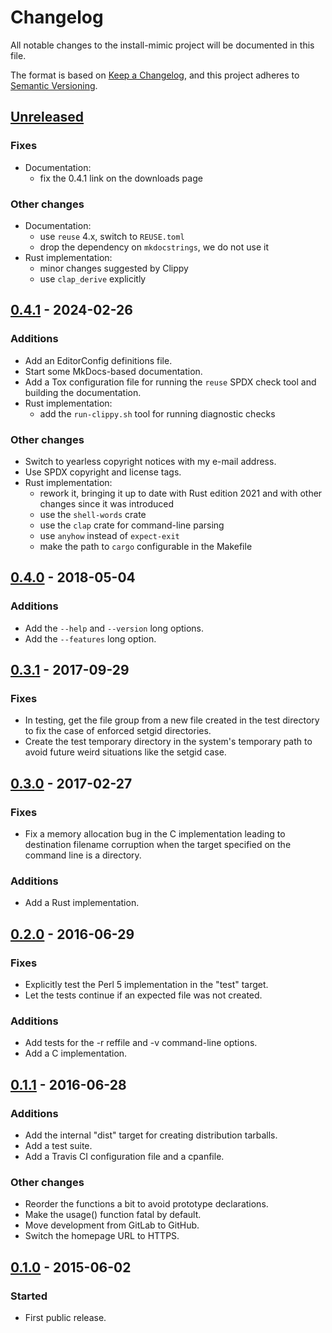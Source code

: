 <!--
SPDX-FileCopyrightText: Peter Pentchev <roam@ringlet.net>
SPDX-License-Identifier: BSD-2-Clause
-->

# Changelog

All notable changes to the install-mimic project will be documented in this file.

The format is based on [Keep a Changelog](https://keepachangelog.com/en/1.1.0/),
and this project adheres to [Semantic Versioning](https://semver.org/spec/v2.0.0.html).

## [Unreleased]

### Fixes

- Documentation:
    - fix the 0.4.1 link on the downloads page

### Other changes

- Documentation:
    - use `reuse` 4.x, switch to `REUSE.toml`
    - drop the dependency on `mkdocstrings`, we do not use it
- Rust implementation:
    - minor changes suggested by Clippy
    - use `clap_derive` explicitly

## [0.4.1] - 2024-02-26

### Additions

- Add an EditorConfig definitions file.
- Start some MkDocs-based documentation.
- Add a Tox configuration file for running the `reuse` SPDX check tool and
  building the documentation.
- Rust implementation:
    - add the `run-clippy.sh` tool for running diagnostic checks

### Other changes

- Switch to yearless copyright notices with my e-mail address.
- Use SPDX copyright and license tags.
- Rust implementation:
    - rework it, bringing it up to date with Rust edition 2021 and with
      other changes since it was introduced
    - use the `shell-words` crate
    - use the `clap` crate for command-line parsing
    - use `anyhow` instead of `expect-exit`
    - make the path to `cargo` configurable in the Makefile

## [0.4.0] - 2018-05-04

### Additions

- Add the `--help` and `--version` long options.
- Add the `--features` long option.

## [0.3.1] - 2017-09-29

### Fixes

- In testing, get the file group from a new file created in
  the test directory to fix the case of enforced setgid directories.
- Create the test temporary directory in the system's temporary path
  to avoid future weird situations like the setgid case.

## [0.3.0] - 2017-02-27

### Fixes

- Fix a memory allocation bug in the C implementation leading to
  destination filename corruption when the target specified on
  the command line is a directory.

### Additions

- Add a Rust implementation.

## [0.2.0] - 2016-06-29

### Fixes

- Explicitly test the Perl 5 implementation in the "test" target.
- Let the tests continue if an expected file was not created.

### Additions

- Add tests for the -r reffile and -v command-line options.
- Add a C implementation.

## [0.1.1] - 2016-06-28

### Additions

- Add the internal "dist" target for creating distribution tarballs.
- Add a test suite.
- Add a Travis CI configuration file and a cpanfile.

### Other changes

- Reorder the functions a bit to avoid prototype declarations.
- Make the usage() function fatal by default.
- Move development from GitLab to GitHub.
- Switch the homepage URL to HTTPS.

## [0.1.0] - 2015-06-02

### Started

- First public release.

[Unreleased]: https://github.com/ppentchev/install-mimic/compare/release%2F0.4.1...master
[0.4.1]: https://github.com/ppentchev/install-mimic/compare/release%2F0.4.0...release%2F0.4.1
[0.4.0]: https://github.com/ppentchev/install-mimic/compare/release%2F0.3.1...release%2F0.4.0
[0.3.1]: https://github.com/ppentchev/install-mimic/compare/release%2F0.3.0...release%2F0.3.1
[0.3.0]: https://github.com/ppentchev/install-mimic/compare/release%2F0.2.0...release%2F0.3.0
[0.2.0]: https://github.com/ppentchev/install-mimic/compare/release%2F0.1.1...release%2F0.2.0
[0.1.1]: https://github.com/ppentchev/install-mimic/compare/release%2F0.1.0...release%2F0.1.1
[0.1.0]: https://github.com/ppentchev/install-mimic/releases/tag/release%2F0.1.0
